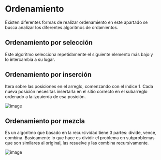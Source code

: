 # Ordenamiento

Existen diferentes formas de realizar ordenamiento en este apartado se busca analizar los diferentes algoritmos de ordamientos.

## Ordenamiento por selección

Este algoritmo selecciona repetidamente el siguiente elemento más bajo y lo intercambia a su lugar.

## Ordenamiento por inserción

Itera sobre las posiciones en el arreglo, comenzando con el índice 1. Cada nueva posición necesitas insertarla en el sitio correcto en el subarreglo ordenado a la izquierda de esa posición.

![image](https://upload.wikimedia.org/wikipedia/commons/9/9c/Insertion-sort-example.gif "Ordenamiento por inserción")

## Ordenamiento por mezcla

Es un algoritmo que basado en la recursividad tiene 3 partes: divide, vence, combina. Basicamente lo que hace es dividir el problema en subproblemas que son similares al original, las resuelve y las combina recursivamente.

![image](https://upload.wikimedia.org/wikipedia/commons/c/cc/Merge-sort-example-300px.gif "Ordenamiento por mezcla")
